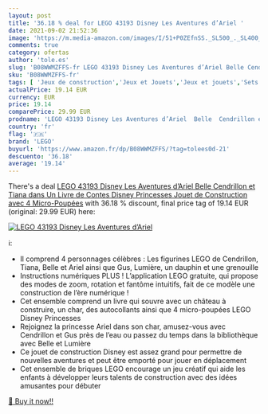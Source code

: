 ```yaml
---
layout: post
title: '36.18 % deal for LEGO 43193 Disney Les Aventures d’Ariel '
date: 2021-09-02 21:52:36
image: 'https://m.media-amazon.com/images/I/51+P0ZEfnSS._SL500_._SL400_.jpg'
comments: true
category: ofertas
author: 'tole.es'
slug: 'B08WWMZFFS-fr LEGO 43193 Disney Les Aventures d’Ariel Belle Cendrillon...'
sku: 'B08WWMZFFS-fr'
tags: [ 'Jeux de construction','Jeux et Jouets','Jeux et jouets','Sets de jeux de construction','lego', ]
actualPrice: 19.14 EUR
currency: EUR
price: 19.14
comparePrice: 29.99 EUR
prodname: 'LEGO 43193 Disney Les Aventures d’Ariel  Belle  Cendrillon et Tiana dans Un Livre de Contes  Disney Princesses  Jouet de Construction avec 4 Micro-Poupées'
country: 'fr'
flag: '🇫🇷'
brand: 'LEGO'
buyurl: 'https://www.amazon.fr/dp/B08WWMZFFS/?tag=tolees0d-21'
descuento: '36.18'
average: '19.14'
---
```


There's a deal [LEGO 43193 Disney Les Aventures d’Ariel  Belle  Cendrillon et Tiana dans Un Livre de Contes  Disney Princesses  Jouet de Construction avec 4 Micro-Poupées](https://www.amazon.fr/dp/B08WWMZFFS/?tag=tolees0d-21)  with  36.18 % discount, final price tag of  19.14 EUR (original: 29.99 EUR) here:

[![LEGO 43193 Disney Les Aventures d’Ariel ](https://m.media-amazon.com/images/I/51+P0ZEfnSS._SL500_._SL400_.jpg)](https://www.amazon.fr/dp/B08WWMZFFS/?tag=tolees0d-21)

ℹ️:

- Il comprend 4 personnages célèbres : Les figurines LEGO de Cendrillon, Tiana, Belle et Ariel ainsi que Gus, Lumière, un dauphin et une grenouille
- Instructions numériques PLUS ! L’application LEGO gratuite, qui propose des modes de zoom, rotation et fantôme intuitifs, fait de ce modèle une construction de l’ère numérique !
- Cet ensemble comprend un livre qui souvre avec un château à construire, un char, des autocollants ainsi que 4 micro-poupées LEGO Disney Princesses
- Rejoignez la princesse Ariel dans son char, amusez-vous avec Cendrillon et Gus près de l’eau ou passez du temps dans la bibliothèque avec Belle et Lumière
- Ce jouet de construction Disney est assez grand pour permettre de nouvelles aventures et peut être emporté pour jouer en déplacement
- Cet ensemble de briques LEGO encourage un jeu créatif qui aide les enfants à développer leurs talents de construction avec des idées amusantes pour débuter

[🛒 Buy it now!!](https://www.amazon.fr/dp/B08WWMZFFS/?tag=tolees0d-21)
